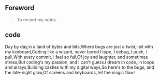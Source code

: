 ## Foreword
> To record my notes.


## code
Day by day,in a land of bytes and bits,Where bugs are just a twist,I sit with my keyboard,Coding like a wizard, never bored.I type, I debug, I push, I pull,With every commit, I feel so full,Of joy and laughter, and sometimes stress,But coding's my passion, and I can't guess.I dream in code, in loops and arrays,Building castles with my digital ways,So here's to the bugs, and the late-night glow,Of screens and keyboards, let the magic flow!
